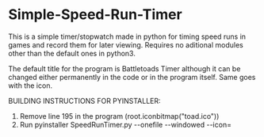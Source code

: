 # Simple-Speed-Run-Timer

This is a simple timer/stopwatch made in python for timing speed runs in games and record them for later viewing. Requires no aditional modules other than the default ones in python3. 

The default title for the program is Battletoads Timer although it can be changed either permanently in the code or in the program itself. Same goes with the icon.

BUILDING INSTRUCTIONS FOR PYINSTALLER:

1. Remove line 195 in the program (root.iconbitmap("toad.ico"))
2. Run pyinstaller SpeedRunTimer.py --onefile --windowed --icon=<ICON PATH HERE>
